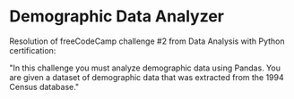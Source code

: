 # Demographic Data Analyzer

Resolution of freeCodeCamp challenge #2 from Data Analysis with Python certification:

"In this challenge you must analyze demographic data using Pandas. You are given a dataset of demographic data that was extracted from the 1994 Census database."
